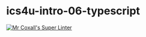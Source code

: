 # ics4u-intro-06-typescript

[![Mr Coxall's Super Linter](https://github.com/dbcalitis/ics4u-intro-06-typescript/workflows/Mr%20Coxall's%20Super%20Linter/badge.svg)](https://github.com/dbcalitis/ics4u-intro-06-typescript/actions/)
